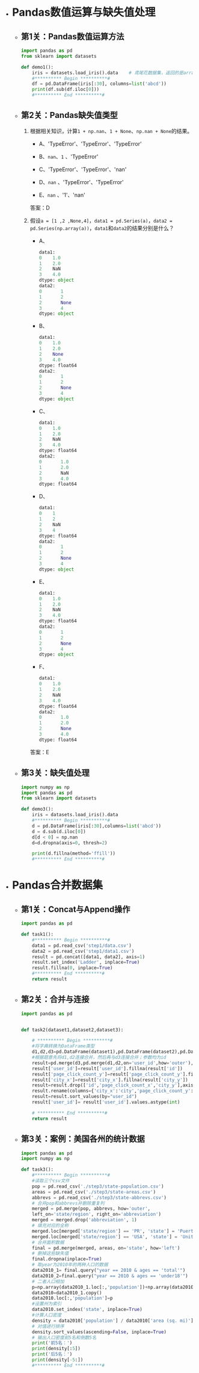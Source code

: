 - # Pandas数值运算与缺失值处理

  - ## 第1关：Pandas数值运算方法

    ```python
    import pandas as pd
    from sklearn import datasets
    
    def demo1():
        iris = datasets.load_iris().data    # 鸢尾花数据集，返回的是array
        #********** Begin **********#
        df = pd.DataFrame(iris[:30], columns=list('abcd'))
        print(df.sub(df.iloc[0]))
        #********** End **********#
    ```

  - ## 第2关：Pandas缺失值类型

    1. 根据相关知识，计算`1 + np.nan`、`1 + None`、`np.nan + None`的结果。

       - A、'TypeError'、'TypeError'、'TypeError'

       - B、`nan`、`1` 、'TypeError'

       - C、'TypeError'、'TypeError'、'nan'

       - D、`nan` 、'TypeError'、'TypeError'

       - E、`nan` 、'1'、'nan'

       答案：D

    2. 假设`a = [1 ,2 ,None,4]`，`data1 = pd.Series(a)`，`data2 = pd.Series(np.array(a))`，`data1`和`data2`的结果分别是什么？

       - A、

         ```python
         data1: 
         0    1.0
         1    2.0
         2    NaN
         3    4.0
         dtype: object
         data2:
         0       1
         1       2
         2       None
         3       4
         dtype: object
         ```

       - B、

         ```python
         data1:
         0    1.0
         1    2.0
         2    None
         3    4.0
         dtype: float64
         data2:
         0       1
         1       2
         2       None
         3       4
         dtype: object
         ```

       - C、

         ```python
         data1:
         0    1.0
         1    2.0
         2    NaN
         3    4.0
         dtype: float64
         data2:
         0       1.0
         1       2.0
         2       NaN
         3       4.0
         dtype: float64
         ```

       - D、

         ```python
         data1:
         0    1
         1    2
         2    NaN
         3    4
         dtype: float64
         data2:
         0       1
         1       2
         2       None
         3       4
         dtype: object
         ```

       - E、

         ```python
         data1:
         0    1.0
         1    2.0
         2    NaN
         3    4.0
         dtype: float64
         data2:
         0       1
         1       2
         2       None
         3       4
         dtype: object
         ```

       - F、

         ```python
         data1:
         0    1.0
         1    2.0
         2    NaN
         3    4.0
         dtype: float64
         data2:
         0       1.0
         1       2.0
         2       None
         3       4.0
         dtype: float64
         ```

       答案：E

  - ## 第3关：缺失值处理

    ```python
    import numpy as np
    import pandas as pd
    from sklearn import datasets
    
    def demo3():
        iris = datasets.load_iris().data
        #********** Begin **********#
        d = pd.DataFrame(iris[:30],columns=list('abcd'))
        d = d.sub(d.iloc[0])
        d[d < 0] = np.nan
        d=d.dropna(axis=0, thresh=2)
    
        print(d.fillna(method='ffill'))
        #********** End **********#
    ```

- # Pandas合并数据集

  - ## 第1关：Concat与Append操作

    ```python
    import pandas as pd
    
    def task1():
        #********** Begin **********#
        data1 = pd.read_csv('step1/data.csv')
        data2 = pd.read_csv('step1/data1.csv')
        result = pd.concat([data1, data2], axis=1)
        result.set_index('Ladder', inplace=True)
        result.fillna(0, inplace=True)
        #********** End **********#
        return result
    ```

  - ## 第2关：合并与连接

    ```python
    import pandas as pd
    
    
    def task2(dataset1,dataset2,dataset3):
    
        # ********** Begin **********#
        #将字典转换为DataFrame类型
        d1,d2,d3=pd.DataFrame(dataset1),pd.DataFrame(dataset2),pd.DataFrame(dataset3)
    	#根据题意先将d1,d2连接合并，然后再与d3连接合并；参数均为id  
        result=pd.merge(d3,pd.merge(d1,d2,on='user_id',how='outer'),left_on='id',right_on='user_id',how='outer')
        result['user_id']=result['user_id'].fillna(result['id'])
        result['page_click_count_y']=result['page_click_count_y'].fillna(result['page_click_count_x'])
        result['city_x']=result['city_x'].fillna(result['city_y'])
        result=result.drop(['id','page_click_count_x','city_y'],axis=1)
        result.rename(columns={'city_x':'city','page_click_count_y':'page_click_count'},inplace=True)
        result=result.sort_values(by="user_id")
        result['user_id']= result['user_id'].values.astype(int)
    
        # ********** End **********#
        return result
    ```

  - ## 第3关：案例：美国各州的统计数据

    ```python
    import pandas as pd
    import numpy as np
    
    def task3():
        #********** Begin **********#
        #读取三个csv文件
        pop = pd.read_csv('./step3/state-population.csv')
        areas = pd.read_csv('./step3/state-areas.csv')
        abbrevs = pd.read_csv('./step3/state-abbrevs.csv')
        # 合并pop和abbrevs并删除重复列
        merged = pd.merge(pop, abbrevs, how='outer',
        left_on='state/region', right_on='abbreviation')
        merged = merged.drop('abbreviation', 1)
        # 填充对应的全称
        merged.loc[merged['state/region'] == 'PR', 'state'] = 'Puerto Rico'
        merged.loc[merged['state/region'] == 'USA', 'state'] = 'United States'
        # 合并面积数据
        final = pd.merge(merged, areas, on='state', how='left')
        # 删掉这些缺失值
        final.dropna(inplace=True)
        # 取year为2010年的两种人口的数据
        data2010_1= final.query("year == 2010 & ages == 'total'")
        data2010_2=final.query("year == 2010 & ages == 'under18'")
        # 二者人口相加
        p=np.array(data2010_1.loc[:,'population'])+np.array(data2010_2.loc[:,'population'])
        data2010=data2010_1.copy()
        data2010.loc[:,'population']=p
        #设置州为索引
        data2010.set_index('state', inplace=True)
        #计算人口密度
        density = data2010['population'] / data2010['area (sq. mi)']
        # 对值进行排序
        density.sort_values(ascending=False, inplace=True)
        # 输出人口密度前5名和倒数5名
        print('前5名：')
        print(density[:5])
        print('后5名：')
        print(density[-5:])
        #********** End **********#
    ```